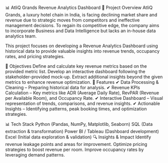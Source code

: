 📊 AtliQ Grands Revenue Analytics Dashboard
🏨 Project Overview
AtliQ Grands, a luxury hotel chain in India, is facing declining market share and revenue due to strategic moves from competitors and ineffective management decisions. To regain its competitive edge, the company aims to incorporate Business and Data Intelligence but lacks an in-house data analytics team.

This project focuses on developing a Revenue Analytics Dashboard using historical data to provide valuable insights into revenue trends, occupancy rates, and pricing strategies.

🎯 Objectives
Define and calculate key revenue metrics based on the provided metric list.
Develop an interactive dashboard following the stakeholder-provided mock-up.
Extract additional insights beyond the given metrics to enhance revenue optimization.
📌 Features
✔ Data Processing & Cleaning – Preparing historical data for analysis.
✔ Revenue KPIs Calculation – Key metrics like ADR (Average Daily Rate), RevPAR (Revenue per Available Room), and Occupancy Rate.
✔ Interactive Dashboard – Visual representation of trends, comparisons, and revenue insights.
✔ Actionable Insights – Identifying patterns, peak booking times, and optimization strategies.

📊 Tech Stack
Python (Pandas, NumPy, Matplotlib, Seaborn)
SQL (Data extraction & transformation)
Power BI / Tableau (Dashboard development)
Excel (Initial data exploration & validation)
🔍 Insights & Impact
Identify revenue leakage points and areas for improvement.
Optimize pricing strategies to boost revenue per room.
Improve occupancy rates by leveraging demand patterns.
